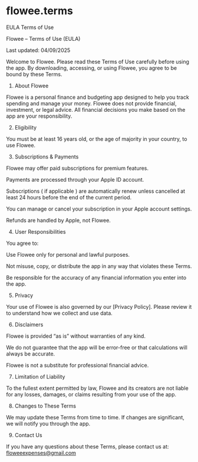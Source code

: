 # flowee.terms
EULA Terms of Use

Flowee – Terms of Use (EULA)

Last updated: 04/09/2025

Welcome to Flowee. Please read these Terms of Use carefully before using the app. By downloading, accessing, or using Flowee, you agree to be bound by these Terms.

1. About Flowee

Flowee is a personal finance and budgeting app designed to help you track spending and manage your money. Flowee does not provide financial, investment, or legal advice. All financial decisions you make based on the app are your responsibility.

2. Eligibility

You must be at least 16 years old, or the age of majority in your country, to use Flowee.

3. Subscriptions & Payments

Flowee may offer paid subscriptions for premium features.

Payments are processed through your Apple ID account.

Subscriptions ( if applicable ) are automatically renew unless cancelled at least 24 hours before the end of the current period.

You can manage or cancel your subscription in your Apple account settings.

Refunds are handled by Apple, not Flowee.

4. User Responsibilities

You agree to:

Use Flowee only for personal and lawful purposes.

Not misuse, copy, or distribute the app in any way that violates these Terms.

Be responsible for the accuracy of any financial information you enter into the app.

5. Privacy

Your use of Flowee is also governed by our [Privacy Policy]. Please review it to understand how we collect and use data.

6. Disclaimers

Flowee is provided “as is” without warranties of any kind.

We do not guarantee that the app will be error-free or that calculations will always be accurate.

Flowee is not a substitute for professional financial advice.

7. Limitation of Liability

To the fullest extent permitted by law, Flowee and its creators are not liable for any losses, damages, or claims resulting from your use of the app.

8. Changes to These Terms

We may update these Terms from time to time. If changes are significant, we will notify you through the app.

9. Contact Us

If you have any questions about these Terms, please contact us at: floweeexpenses@gmail.com
